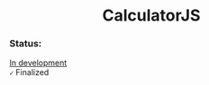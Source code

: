 <center><h1>CalculatorJS</h1></center>
<h3>Status:</h3>
<u>In development</u><br>
<code>&#10003;</code> Finalized
